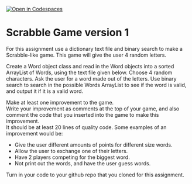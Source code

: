 [![Open in Codespaces](https://classroom.github.com/assets/launch-codespace-2972f46106e565e64193e422d61a12cf1da4916b45550586e14ef0a7c637dd04.svg)](https://classroom.github.com/open-in-codespaces?assignment_repo_id=16592547)
# Scrabble Game version 1

For this assignment use a dictionary text file and binary search to make a Scrabble-like game.  This game will give the user 4 random letters.  

Create a Word object class and read in the Word objects into a sorted ArrayList of Words, using the text file given below.
Choose 4 random characters.
Ask the user for a word made out of the letters.
Use binary search to search in the possible Words ArrayList to see if the word is valid, and output it if it is a valid word.

Make at least one improvement to the game.  
Write your improvement as comments at the top of your game, and also comment the code that you inserted into the game to make this improvement.  
It should be at least 20 lines of quality code. Some examples of an improvement would be:

* Give the user different amounts of points for different size words.
* Allow the user to exchange one of their letters.
* Have 2 players competing for the biggest word.
* Not print out the words, and have the user guess words.

Turn in your code to your github repo that you cloned for this assignment.
